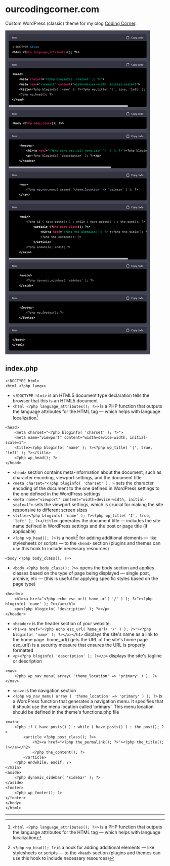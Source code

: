 # ourcodingcorner.com
Custom WordPress (classic) theme for my blog [Coding Corner](https://ourcodingcorner.com).

![index.php snippets from ChatGPT](/images/gpt_snippet.png)

## index.php

```
<!DOCTYPE html>
<html <?php lang>>
```

* `<!DOCTYPE html>` is an HTML5 document type declaration tells the browser that this is an HTML5 document
* `<html <?php language_attributes(); ?>>` is a PHP function that outputs the language attributes for the HTML tag — which helps with language localization[^1]

```
<head>
    <meta charset="<?php bloginfo( 'charset' ); ?>">
    <meta name="viewport" content="width=device-width, initial-scale=1">
    <title><?php bloginfo( 'name' ); ?><?php wp_title( '|', true, 'left' ); ?></title>
    <?php wp_head(); ?>
</head>
```

* `<head>` section contains meta-information about the document, such as character encoding, viewport settings, and the document title
* `<meta charset="<?php bloginfo( 'charset' ); >` sets the character encoding of the document to the one defined in WordPress settings to the one defined in the WordPress settings
*  `<meta name="viewport" content="width=device-width, initial-scale=1">` sets the viewport settings, which is crucial for making the site responsive to different screen sizes
* `<title><?php bloginfo( 'name' ); ?><?php wp_title( 'I', true, 'left' ); ?></title>` generates the document title — includes the site name defined in WordPress settings and the post or page title (if applicable)
* `<?php wp_head(); ?>` is a hook[^2] for adding additional elements — like stylesheets or scripts — to the `<head>` section (plugins and themes can use this hook to include necessary resources)

```
<body <?php body_class(); ?>>
```
* `<body <?php body_class(); ?>>` opens the body section and applies classes based on the type of page being displayed — single post, archive, etc  — (this is useful for applying specific styles based on the page type)

```
<header>
    <h1><a href="<?php echo esc_url( home_url( '/' ) ); ?>"><?php bloginfo( 'name' ); ?></a></h1>
    <p><?php bloginfo( 'description' ); ?></p>
</header>
```

* `<header>` is the header section of your website.
* `<h1><a href="<?php echo esc_url( home_url( '/' ) ); ?>"><?php bloginfo( 'name' ); ?></a></h1>`  displays the site's name as a link to the home page. home_url() gets the URL of the site's home page esc_url() is a security measure that ensures the URL is properly formatted
* `<p><?php bloginfo( 'description' ); ?></p>` displays the site's tagline or description

```
<nav>
    <?php wp_nav_menu( array( 'theme_location' => 'primary' ) ); ?>
</nav>
```

* `<nav>` is the navigation section
* `<?php wp_nav_menu( array ( 'theme_location' => 'primary' ) ); ?>` is a WordPress function that generates a navigation menu. It specifies that it should use the menu location called 'primary'. This menu location should be defined in the theme's functions.php file

```
<main>
    <?php if ( have_posts() ) : while ( have_posts() ) : the_post(); ?>
        <article <?php post_class(); ?>>
            <h2><a href="<?php the_permalink(); ?>"><?php the_title(); ?></a></h2>
            <?php the_content(); ?>
        </article>
    <?php endwhile; endif; ?>
</main>
<aside>
    <?php dynamic_sidebar( 'sidebar' ); ?>
</aside>
<footer>
    <?php wp_footer(); ?>
</footer>
</body>
</html>
```

---

[^1]: `<html <?php language_attributes(); ?>>` is a PHP function that outputs the language attributes for the HTML tag — which helps with language localization
[^2]: `<?php wp_head(); ?>` is a hook for adding additional elements — like stylesheets or scripts — to the `<head>` section (plugins and themes can use this hook to include necessary resources)
[^3]:
[^4]:
[^5]:
[^6]:
